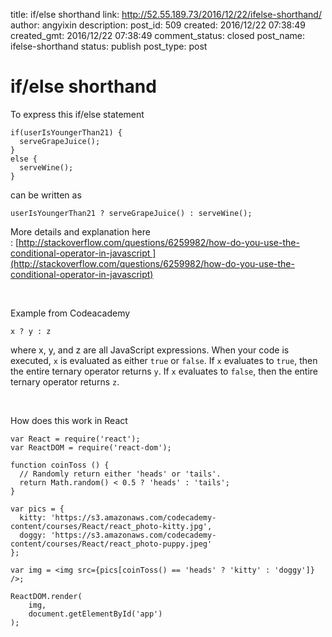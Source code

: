 title: if/else shorthand
link: http://52.55.189.73/2016/12/22/ifelse-shorthand/
author: angyixin
description: 
post_id: 509
created: 2016/12/22 07:38:49
created_gmt: 2016/12/22 07:38:49
comment_status: closed
post_name: ifelse-shorthand
status: publish
post_type: post

# if/else shorthand

To express this if/else statement 
    
    
    if(userIsYoungerThan21) {
      serveGrapeJuice();
    }
    else {
      serveWine();
    }

can be written as 
    
    
    userIsYoungerThan21 ? serveGrapeJuice() : serveWine();

More details and explanation here : [http://stackoverflow.com/questions/6259982/how-do-you-use-the-conditional-operator-in-javascript ](http://stackoverflow.com/questions/6259982/how-do-you-use-the-conditional-operator-in-javascript)

 

Example from Codeacademy
    
    
    x ? y : z

where x, y, and z are all JavaScript expressions. When your code is executed, `x` is evaluated as either `true` or `false`. If `x` evaluates to `true`, then the entire ternary operator returns `y`. If `x` evaluates to `false`, then the entire ternary operator returns `z`.

 

How does this work in React
    
    
    var React = require('react');
    var ReactDOM = require('react-dom');
    
    function coinToss () {
      // Randomly return either 'heads' or 'tails'.
      return Math.random() < 0.5 ? 'heads' : 'tails';
    }
    
    var pics = {
      kitty: 'https://s3.amazonaws.com/codecademy-content/courses/React/react_photo-kitty.jpg',
      doggy: 'https://s3.amazonaws.com/codecademy-content/courses/React/react_photo-puppy.jpeg'
    };
    
    var img = <img src={pics[coinToss() == 'heads' ? 'kitty' : 'doggy']} />;
    
    ReactDOM.render(
    	img, 
    	document.getElementById('app')
    );